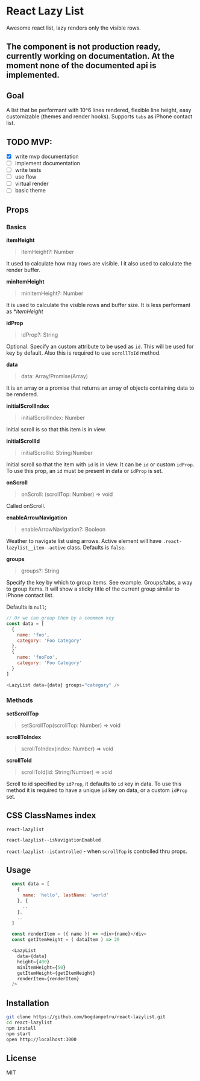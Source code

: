 # React Lazy List

Awesome react list, lazy renders only the visible rows.

## The component is not production ready, currently working on documentation. At the moment none of the documented api is implemented.

## Goal
A list that be performant with 10^6 lines rendered, flexible line height, easy customizable (themes and render hooks). Supports `tabs` as iPhone contact list.

## TODO MVP:
- [x] write mvp documentation
- [ ] implement documentation
- [ ] write tests
- [ ] use flow
- [ ] virtual render
- [ ] basic theme

## Props

### Basics

**itemHeight**
> itemHeight?: Number

It used to calculate how may rows are visible. I it also used to calculate the render buffer.

**minItemHeight**
> minItemHeight?: Number

It is used to calculate the visible rows and buffer size. It is less performant as **itemHeight*

**idProp**
> idProp?: String

Optional. Specify an custom attribute to be used as `id`. This will be used for key by default.
Also this is required to use `scrollToId` method.

**data**
> data: Array/Promise(Array)

It is an array or a promise that returns an array of objects containing data to be rendered.


**initialScrollIndex**
> initialScrollIndex: Number

Initial scroll is so that this item is in view.

**initialScrollId**
> initialScrollId: String/Number

Initial scroll so that the item with `id` is in view. It can be `id` or custom `idProp`. To use this prop, an `id` must be present in data or `idProp` is set.

**onScroll**
> onScroll: (scrollTop: Number) => void

Called onScroll.

**enableArrowNavigation**
> enableArrowNavigation?: Booleon

Weather to navigate list using arrows. Active element will have `.react-lazylist__item--active` class.
Defaults is `false`.

**groups**
> groups?: String

Specify the key by which to group items. See example.
Groups/tabs, a way to group items. It will show a sticky title of the current group similar to iPhone contact list.

Defaults is `null`;

```js
// Or we can group them by a coommon key
const data = [
  {
    name: 'foo',
    category: 'Foo Category'
  },
  {
    name: 'fooFoo',
    category: 'Foo Category'
  }
]

<LazyList data={data} groups="category" />
```


### Methods
**setScrollTop**
> setScrollTop(scrollTop: Number) => void

**scrollToIndex**
> scrollToIndex(index: Number) => void

**scrollToId**
> scrollToId(id: String/Number) => void

Scroll to id specified by `idProp`, it defaults to `id` key in data. To use this method it is required to have a unique `id` key on data, or a custom `idProp` set.

## CSS ClassNames index
`react-lazylist`

`react-lazylist--isNavigationEnabled`

`react-lazylist--isControlled` - when `scrollTop` is controlled thru props.

## Usage

```js
  const data = [
    {
      name: 'hello', lastName: 'world'
    }, {
      ..
    },
    ..
  ]

  const renderItem = ({ name }) => <div>{name}</div>
  const getItemHeight = ( dataItem ) => 20

  <LazyList
    data={data}
    height={400}
    minItemHeight={50}
    getItemHeight={getItemHeight}
    renderItem={renderItem}
  />
```

## Installation

```bash
git clone https://github.com/bogdanpetru/react-lazylist.git
cd react-lazylist
npm install
npm start
open http://localhost:3000
```

## License
MIT
